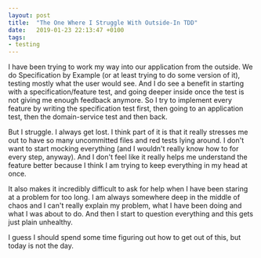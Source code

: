 ```yaml
---
layout: post
title:  "The One Where I Struggle With Outside-In TDD"
date:   2019-01-23 22:13:47 +0100
tags: 
- testing
---
```


I have been trying to work my way into our application from the outside. We do Specification by Example (or at least trying to do some version of it), testing mostly what the user would see. And I do see a benefit in starting with a specification/feature test, and going deeper inside once the test is not giving me enough feedback anymore. So I try to implement every feature by writing the specification test first, then going to an application test, then the domain-service test and then back.

But I struggle. I always get lost. I think part of it is that it really stresses me out to have so many uncommitted files and red tests lying around. I don't want to start mocking everything (and I wouldn't really know how to for every step, anyway). And I don't feel like it really helps me understand the feature better because I think I am trying to keep everything in my head at once.

It also makes it incredibly difficult to ask for help when I have been staring at a problem for too long. I am always somewhere deep in the middle of chaos and I can't really explain my problem, what I have been doing and what I was about to do. And then I start to question everything and this gets just plain unhealthy.

I guess I should spend some time figuring out how to get out of this, but today is not the day.
